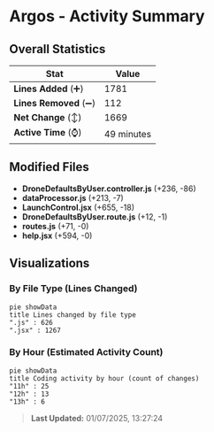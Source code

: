 # Argos - Activity Summary 

## Overall Statistics

| Stat                   | Value                                                             |
| ---------------------- | ----------------------------------------------------------------- |
| **Lines Added** (➕)   | 1781                                          |
| **Lines Removed** (➖) | 112                                        |
| **Net Change** (↕)    | 1669                |
| **Active Time** (⌚)   | 49 minutes |


## Modified Files
- **DroneDefaultsByUser.controller.js** (+236, -86)
- **dataProcessor.js** (+213, -7)
- **LaunchControl.jsx** (+655, -18)
- **DroneDefaultsByUser.route.js** (+12, -1)
- **routes.js** (+71, -0)
- **help.jsx** (+594, -0)

## Visualizations

### By File Type (Lines Changed)

```mermaid
pie showData
title Lines changed by file type
".js" : 626
".jsx" : 1267
```

### By Hour (Estimated Activity Count)

```mermaid
pie showData
title Coding activity by hour (count of changes)
"11h" : 25
"12h" : 13
"13h" : 6
```


> **Last Updated:** 01/07/2025, 13:27:24